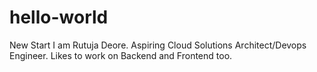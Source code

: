 # hello-world
New Start
I am Rutuja Deore.
Aspiring Cloud Solutions Architect/Devops Engineer.
Likes to work on Backend and Frontend too.
